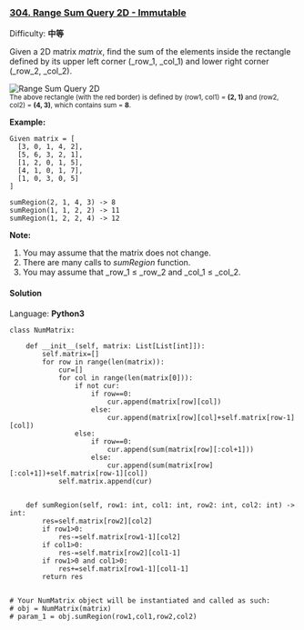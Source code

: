 ### [304\. Range Sum Query 2D - Immutable](https://leetcode-cn.com/problems/range-sum-query-2d-immutable/)

Difficulty: **中等**


Given a 2D matrix _matrix_, find the sum of the elements inside the rectangle defined by its upper left corner (_row_1, _col_1) and lower right corner (_row_2, _col_2).

![Range Sum Query 2D](/static/images/courses/range_sum_query_2d.png)  
<small style="display: inline;">The above rectangle (with the red border) is defined by (row1, col1) = **(2, 1)** and (row2, col2) = **(4, 3)**, which contains sum = **8**.</small>

**Example:**  

```
Given matrix = [
  [3, 0, 1, 4, 2],
  [5, 6, 3, 2, 1],
  [1, 2, 0, 1, 5],
  [4, 1, 0, 1, 7],
  [1, 0, 3, 0, 5]
]

sumRegion(2, 1, 4, 3) -> 8
sumRegion(1, 1, 2, 2) -> 11
sumRegion(1, 2, 2, 4) -> 12
```

**Note:**  

1.  You may assume that the matrix does not change.
2.  There are many calls to _sumRegion_ function.
3.  You may assume that _row_1 ≤ _row_2 and _col_1 ≤ _col_2.


#### Solution

Language: **Python3**

```python3
class NumMatrix:

    def __init__(self, matrix: List[List[int]]):
        self.matrix=[]
        for row in range(len(matrix)):
            cur=[]
            for col in range(len(matrix[0])):
                if not cur:
                    if row==0:
                        cur.append(matrix[row][col])
                    else:
                        cur.append(matrix[row][col]+self.matrix[row-1][col])
                else:
                    if row==0:
                        cur.append(sum(matrix[row][:col+1]))
                    else:
                        cur.append(sum(matrix[row][:col+1])+self.matrix[row-1][col])
            self.matrix.append(cur)


    def sumRegion(self, row1: int, col1: int, row2: int, col2: int) -> int:
        res=self.matrix[row2][col2]
        if row1>0:
            res-=self.matrix[row1-1][col2]
        if col1>0:
            res-=self.matrix[row2][col1-1]
        if row1>0 and col1>0:
            res+=self.matrix[row1-1][col1-1]
        return res


# Your NumMatrix object will be instantiated and called as such:
# obj = NumMatrix(matrix)
# param_1 = obj.sumRegion(row1,col1,row2,col2)
```
